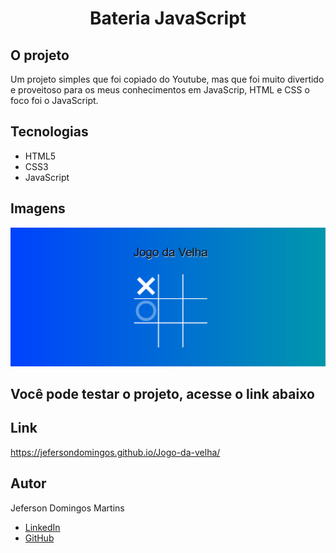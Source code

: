 # <h1 align="center">  Bateria JavaScript </h1>

## <b>O projeto</b> </br>
Um projeto simples que foi copiado do Youtube, mas que foi muito divertido e proveitoso para os meus conhecimentos em JavaScrip, HTML e CSS
o foco foi o JavaScript.

## Tecnologias

- HTML5</br>
- CSS3</br>
- JavaScript

## Imagens

![/.png"](https://github.com/JefersonDomingos/Jogo-da-velha/blob/master/assets/layout.png?raw=true)


## Você pode testar o projeto, acesse o link abaixo


## Link

https://jefersondomingos.github.io/Jogo-da-velha/

## Autor
 Jeferson Domingos Martins

- [LinkedIn](https://www.linkedin.com/in/jefersondomingos)</br>
- [GitHub](https://github.com/JefersonDomingos)

